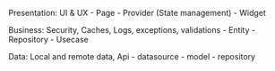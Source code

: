 Presentation: UI & UX
    - Page
    - Provider (State management)
    - Widget 

Business: Security, Caches, Logs, exceptions, validations
    - Entity
    - Repository
    - Usecase

Data: Local and remote data, Api
    - datasource
    - model
    - repository
